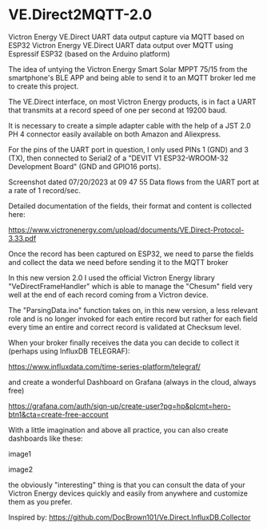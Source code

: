 # VE.Direct2MQTT-2.0
Victron Energy VE.Direct UART data output capture via MQTT based on ESP32
Victron Energy VE.Direct UART data output over MQTT using Espressif ESP32 (based on the Arduino platform)

The idea of untying the Victron Energy Smart Solar MPPT 75/15 from the smartphone's BLE APP and being able to send it to an MQTT broker led me to create this project.

The VE.Direct interface, on most Victron Energy products, is in fact a UART that transmits at a record speed of one per second at 19200 baud.

It is necessary to create a simple adapter cable with the help of a JST 2.0 PH 4 connector easily available on both Amazon and Aliexpress.

For the pins of the UART port in question, I only used PINs 1 (GND) and 3 (TX), then connected to Serial2 of a "DEVIT V1 ESP32-WROOM-32 Development Board" (GND and GPIO16 ports).

Screenshot dated 07/20/2023 at 09 47 55
Data flows from the UART port at a rate of 1 record/sec.

Detailed documentation of the fields, their format and content is collected here:

https://www.victronenergy.com/upload/documents/VE.Direct-Protocol-3.33.pdf

Once the record has been captured on ESP32, we need to parse the fields and collect the data we need before sending it to the MQTT broker

In this new version 2.0 I used the official Victron Energy library "VeDirectFrameHandler" which is able to manage the "Chesum" field very well at the end of each record coming from a Victron device.

The "ParsingData.ino" function takes on, in this new version, a less relevant role and is no longer invoked for each entire record but rather for each field every time an entire and correct record is validated at Checksum level.

When your broker finally receives the data you can decide to collect it (perhaps using InfluxDB TELEGRAF):

https://www.influxdata.com/time-series-platform/telegraf/

and create a wonderful Dashboard on Grafana (always in the cloud, always free)

https://grafana.com/auth/sign-up/create-user?pg=hp&plcmt=hero-btn1&cta=create-free-account

With a little imagination and above all practice, you can also create dashboards like these:

image1

image2

the obviously "interesting" thing is that you can consult the data of your Victron Energy devices quickly and easily from anywhere and customize them as you prefer.

Inspired by: https://github.com/DocBrown101/Ve.Direct.InfluxDB.Collector
